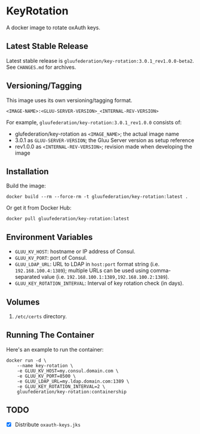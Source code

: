 # KeyRotation

A docker image to rotate oxAuth keys.

## Latest Stable Release

Latest stable release is `gluufederation/key-rotation:3.0.1_rev1.0.0-beta2`. See `CHANGES.md` for archives.

## Versioning/Tagging

This image uses its own versioning/tagging format.

    <IMAGE-NAME>:<GLUU-SERVER-VERSION>_<INTERNAL-REV-VERSION>

For example, `gluufederation/key-rotation:3.0.1_rev1.0.0` consists of:

- glufederation/key-rotation as `<IMAGE_NAME>`; the actual image name
- 3.0.1 as `GLUU-SERVER-VERSION`; the Gluu Server version as setup reference
- rev1.0.0 as `<INTERNAL-REV-VERSION>`; revision made when developing the image

## Installation

Build the image:

```
docker build --rm --force-rm -t gluufederation/key-rotation:latest .
```

Or get it from Docker Hub:

```
docker pull gluufederation/key-rotation:latest
```

## Environment Variables

- `GLUU_KV_HOST`: hostname or IP address of Consul.
- `GLUU_KV_PORT`: port of Consul.
- `GLUU_LDAP_URL`: URL to LDAP in `host:port` format string (i.e. `192.168.100.4:1389`); multiple URLs can be used using comma-separated value (i.e. `192.168.100.1:1389,192.168.100.2:1389`).
- `GLUU_KEY_ROTATION_INTERVAL`: Interval of key rotation check (in days).

## Volumes

1. `/etc/certs` directory.

## Running The Container

Here's an example to run the container:

```
docker run -d \
    --name key-rotation \
    -e GLUU_KV_HOST=my.consul.domain.com \
    -e GLUU_KV_PORT=8500 \
    -e GLUU_LDAP_URL=my.ldap.domain.com:1389 \
    -e GLUU_KEY_ROTATION_INTERVAL=2 \
    gluufederation/key-rotation:containership
```

## TODO

* [x] Distribute `oxauth-keys.jks`
